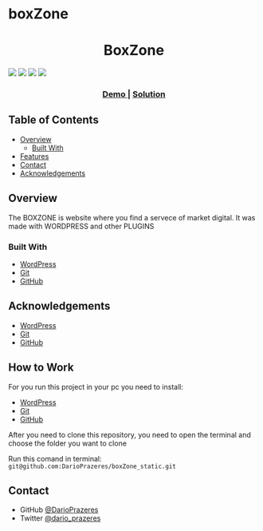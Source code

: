 # boxZone

<!-- Please update value in the {}  -->

<h1 align="center">BoxZone</h1>


<img src='https://img.shields.io/github/issues/DarioPrazeres/boxZone_static'> <img src='https://img.shields.io/github/forks/DarioPrazeres/boxZone_static'> <img src='https://img.shields.io/github/stars/DarioPrazeres/boxZone_static'> <img src='https://img.shields.io/github/license/DarioPrazeres/boxZone_static'> 


<div align="center">
  <h3>
    <a href="https://darioprazeres.github.io/boxZone_static/">
      Demo
    </a>
    <span> | </span>
    <a href="//github.com/DarioPrazeres/boxZone_static">
      Solution
    </a>
  </h3>
</div>

<!-- TABLE OF CONTENTS -->

## Table of Contents

- [Overview](#overview)
  - [Built With](#built-with)
- [Features](#features)
- [Contact](#contact)
- [Acknowledgements](#acknowledgements)

<!-- OVERVIEW -->

## Overview

<p>The BOXZONE is website where you find a servece of market digital. It was made with WORDPRESS and other PLUGINS</p>


### Built With

<!-- This section should list any major frameworks that you built your project using. Here are a few examples.-->

- [WordPress](https://wordpress.com/) 
- [Git](https://git.com/) 
- [GitHub](https://github.com/) 

## Acknowledgements

<!-- This section should list any articles or add-ons/plugins that helps you to complete the project. This is optional but it will help you in the future. For exmpale -->

- [WordPress](https://wordpress.com/) 
- [Git](https://git.com/) 
- [GitHub](https://github.com/) 

## How to Work

<p>For you run this project in your pc you need to install:</p>

- [WordPress](https://wordpress.com/) 
- [Git](https://git.com/) 
- [GitHub](https://github.com/) 

<p>After you need to clone this repository, you need to open the terminal and choose the folder you want to clone</p>
<p>Run this comand in terminal: <code>git@github.com:DarioPrazeres/boxZone_static.git</code></p>


## Contact

- GitHub [@DarioPrazeres](https://github.com/DarioPrazeres)
- Twitter [@dario_prazeres](https://twitter.com/dario_prazeres)
